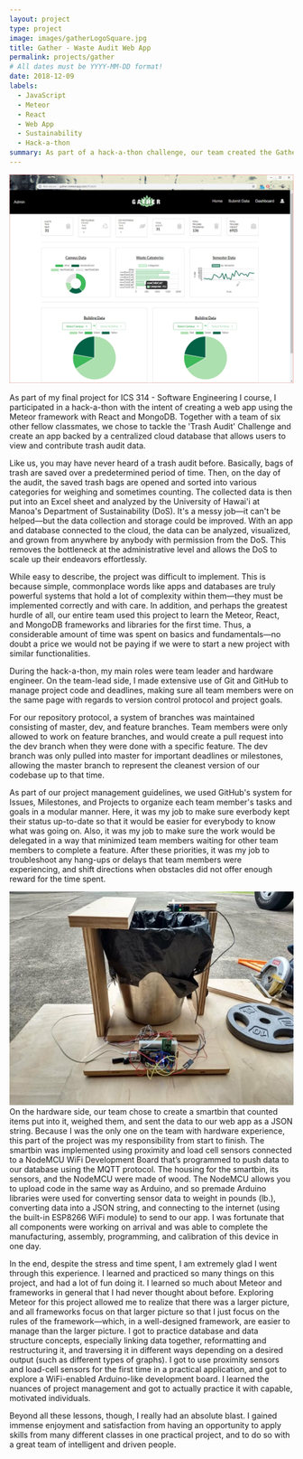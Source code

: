 ```yaml
---
layout: project
type: project
image: images/gatherLogoSquare.jpg
title: Gather - Waste Audit Web App
permalink: projects/gather
# All dates must be YYYY-MM-DD format!
date: 2018-12-09
labels:
  - JavaScript
  - Meteor
  - React
  - Web App
  - Sustainability
  - Hack-a-thon
summary: As part of a hack-a-thon challenge, our team created the Gather App to act as a centralized database that allows users to view or contribute data. 
---
```

<img class="ui huge floated rounded image" src="../images/gather-dashboard.jpg">
<p>
<p>As part of my final project for ICS 314 - Software Engineering I course, I participated in a hack-a-thon with the intent of creating a web app using the Meteor framework with React and MongoDB. Together with a team of six other fellow classmates, we chose to tackle the 'Trash Audit' Challenge and create an app backed by a centralized cloud database that allows users to view and contribute trash audit data.
<p>Like us, you may have never heard of a trash audit before. Basically, bags of trash are saved over a predetermined period of time. Then, on the day of the audit, the saved trash bags are opened and sorted into various categories for weighing and sometimes counting. The collected data is then put into an Excel sheet and analyzed by the University of Hawai'i at Manoa's Department of Sustainability (DoS). It's a messy job—it can't be helped—but the data collection and storage could be improved. With an app and database connected to the cloud, the data can be analyzed, visualized, and grown from anywhere by anybody with permission from the DoS. This removes the bottleneck at the administrative level and allows the DoS to scale up their endeavors effortlessly.
<p>While easy to describe, the project was difficult to implement. This is because simple, commonplace words like apps and databases are truly powerful systems that hold a lot of complexity within them—they must be implemented correctly and with care. In addition, and perhaps the greatest hurdle of all, our entire team used this project to learn the Meteor, React, and MongoDB frameworks and libraries for the first time. Thus, a considerable amount of time was spent on basics and fundamentals—no doubt a price we would not be paying if we were to start a new project with similar functionalities.
<p>During the hack-a-thon, my main roles were team leader and hardware engineer. On the team-lead side, I made extensive use of Git and GitHub to manage project code and deadlines, making sure all team members were on the same page with regards to version control protocol and project goals.
<p>For our repository protocol, a system of branches was maintained consisting of master, dev, and feature branches. Team members were only allowed to work on feature branches, and would create a pull request into the dev branch when they were done with a specific feature. The dev branch was only pulled into master for important deadlines or milestones, allowing the master branch to represent the cleanest version of our codebase up to that time.
<p>As part of our project management guidelines, we used GitHub's system for Issues, Milestones, and Projects to organize each team member's tasks and goals in a modular manner. Here, it was my job to make sure everbody kept their status up-to-date so that it would be easier for everybody to know what was going on. Also, it was my job to make sure the work would be delegated in a way that minimized team members waiting for other team members to complete a feature. After these priorities, it was my job to troubleshoot any hang-ups or delays that team members were experiencing, and shift directions when obstacles did not offer enough reward for the time spent. 
<p><img class="ui large right floated rounded image" src="../images/smartbin.jpg">On the hardware side, our team chose to create a smartbin that counted items put into it, weighed them, and sent the data to our web app as a JSON string. Because I was the only one on the team with hardware experience, this part of the project was my responsibility from start to finish. The smartbin was implemented using proximity and load cell sensors connected to a NodeMCU WiFi Development Board that’s programmed to push data to our database using the MQTT protocol. The housing for the smartbin, its sensors, and the NodeMCU were made of wood. The NodeMCU allows you to upload code in the same way as Arduino, and so premade Arduino libraries were used for converting sensor data to weight in pounds (lb.), converting data into a JSON string, and connecting to the internet (using the built-in ESP8266 WiFi module) to send to our app. I was fortunate that all components were working on arrival and was able to complete the manufacturing, assembly, programming, and calibration of this device in one day.
<p>In the end, despite the stress and time spent, I am extremely glad I went through this experience. I learned and practiced so many things on this project, and had a lot of fun doing it. I learned so much about Meteor and frameworks in general that I had never thought about before. Exploring Meteor for this project allowed me to realize that there was a larger picture, and all frameworks focus on that larger picture so that I just focus on the rules of the framework—which, in a well-designed framework, are easier to manage than the larger picture. I got to practice database and data structure concepts, especially linking data together, reformatting and restructuring it, and traversing it in different ways depending on a desired output (such as different types of graphs). I got to use proximity sensors and load-cell sensors for the first time in a practical application, and got to explore a WiFi-enabled Arduino-like development board. I learned the nuances of project management and got to actually practice it with capable, motivated individuals.
<p>Beyond all these lessons, though, I really had an absolute blast. I gained immense enjoyment and satisfaction from having an opportunity to apply skills from many different classes in one practical project, and to do so with a great team of intelligent and driven people.
